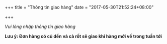 +++
title = "Thông tin giao hàng"
date = "2017-05-30T21:52:24+08:00"

+++

*Vui lòng nhập thông tin giao hàng*

**Lưu ý: Đơn hàng có củ dền và cà rốt sẽ giao khi hàng mới về trong tuần tới**